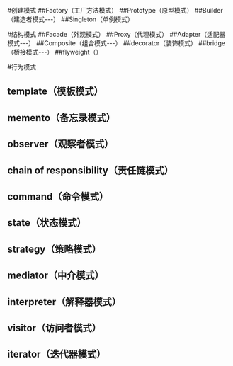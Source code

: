 #创建模式
##Factory（工厂方法模式）
##Prototype（原型模式）
##Builder（建造者模式---）
##Singleton（单例模式）

#结构模式
##Facade（外观模式）
##Proxy（代理模式）
##Adapter（适配器模式---）
##Composite（组合模式---）
##decorator（装饰模式）
##bridge（桥接模式---）
##flyweight（）

#行为模式
## template（模板模式）
## memento（备忘录模式）
## observer（观察者模式）
## chain of responsibility（责任链模式）
## command（命令模式）
## state（状态模式）
## strategy（策略模式）
## mediator（中介模式）
## interpreter（解释器模式）
## visitor（访问者模式）
## iterator（迭代器模式）